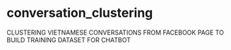 # conversation_clustering
CLUSTERING VIETNAMESE CONVERSATIONS FROM FACEBOOK PAGE TO BUILD TRAINING DATASET FOR CHATBOT
